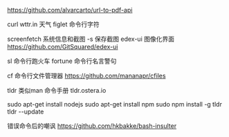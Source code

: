 https://github.com/alvarcarto/url-to-pdf-api

curl wttr.in  天气
figlet         命令行字符

screenfetch  系统信息和截图
   -s 保存截图
edex-ui  图像化界面
   https://github.com/GitSquared/edex-ui


sl 命令行跑火车
fortune  命令行名言警句

cf 命令行文件管理器
    https://github.com/mananapr/cfiles

tldr 类似man 命令手册
  tldr.ostera.io 
  
  sudo apt-get install nodejs
  sudo apt-get install npm
  sudo npm install -g tldr 
  tldr  --update

错误命令后的嘲讽
https://github.com/hkbakke/bash-insulter
